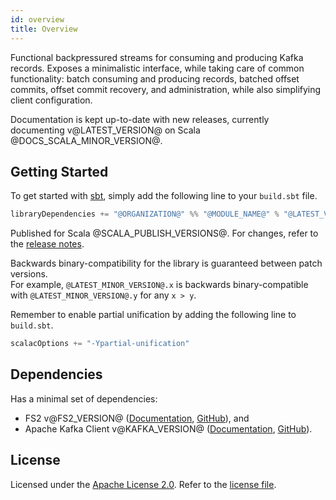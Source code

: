 ```yaml
---
id: overview
title: Overview
---
```


Functional backpressured streams for consuming and producing Kafka records. Exposes a minimalistic interface, while taking care of common functionality: batch consuming and producing records, batched offset commits, offset commit recovery, and administration, while also simplifying client configuration.

Documentation is kept up-to-date with new releases, currently documenting v@LATEST_VERSION@ on Scala @DOCS_SCALA_MINOR_VERSION@.

## Getting Started
To get started with [sbt](https://scala-sbt.org), simply add the following line to your `build.sbt` file.

```scala
libraryDependencies += "@ORGANIZATION@" %% "@MODULE_NAME@" % "@LATEST_VERSION@"
```

Published for Scala @SCALA_PUBLISH_VERSIONS@. For changes, refer to the [release notes](https://github.com/ovotech/fs2-kafka/releases).

Backwards binary-compatibility for the library is guaranteed between patch versions.  
For example, `@LATEST_MINOR_VERSION@.x` is backwards binary-compatible with `@LATEST_MINOR_VERSION@.y` for any `x > y`.

Remember to enable partial unification by adding the following line to `build.sbt`.

```scala
scalacOptions += "-Ypartial-unification"
```

## Dependencies
Has a minimal set of dependencies:

- FS2 v@FS2_VERSION@ ([Documentation](https://fs2.io), [GitHub](https://github.com/functional-streams-for-scala/fs2)), and 
- Apache Kafka Client v@KAFKA_VERSION@ ([Documentation](https://kafka.apache.org/@KAFKA_DOCS_VERSION@/documentation.html), [GitHub](https://github.com/apache/kafka)).

## License
Licensed under the [Apache License 2.0](https://www.apache.org/licenses/LICENSE-2.0.html). Refer to the [license file](https://github.com/ovotech/fs2-kafka/blob/master/license.txt).
